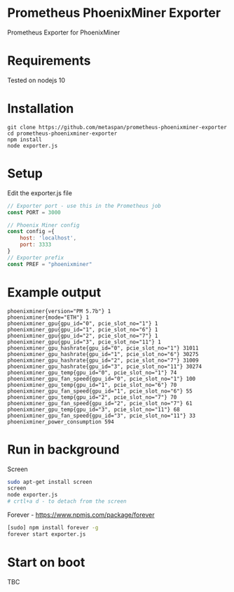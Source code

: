 # Prometheus PhoenixMiner Exporter
Prometheus Exporter for PhoenixMiner

# Requirements

Tested on nodejs 10

# Installation
```
git clone https://github.com/metaspan/prometheus-phoenixminer-exporter
cd prometheus-phoenixminer-exporter
npm install 
node exporter.js
```

# Setup

Edit the exporter.js file
```js
// Exporter port - use this in the Prometheus job 
const PORT = 3000

// Phoenix Miner config
const config ={
	host: 'localhost',
	port: 3333
}
// Exporter prefix
const PREF = "phoenixminer"
```

# Example output

```
phoenixminer{version="PM 5.7b"} 1
phoenixminer{mode="ETH"} 1
phoenixminer_gpu{gpu_id="0", pcie_slot_no="1"} 1
phoenixminer_gpu{gpu_id="1", pcie_slot_no="6"} 1
phoenixminer_gpu{gpu_id="2", pcie_slot_no="7"} 1
phoenixminer_gpu{gpu_id="3", pcie_slot_no="11"} 1
phoenixminer_gpu_hashrate{gpu_id="0", pcie_slot_no="1"} 31011
phoenixminer_gpu_hashrate{gpu_id="1", pcie_slot_no="6"} 30275
phoenixminer_gpu_hashrate{gpu_id="2", pcie_slot_no="7"} 31009
phoenixminer_gpu_hashrate{gpu_id="3", pcie_slot_no="11"} 30274
phoenixminer_gpu_temp{gpu_id="0", pcie_slot_no="1"} 74
phoenixminer_gpu_fan_speed{gpu_id="0", pcie_slot_no="1"} 100
phoenixminer_gpu_temp{gpu_id="1", pcie_slot_no="6"} 70
phoenixminer_gpu_fan_speed{gpu_id="1", pcie_slot_no="6"} 55
phoenixminer_gpu_temp{gpu_id="2", pcie_slot_no="7"} 70
phoenixminer_gpu_fan_speed{gpu_id="2", pcie_slot_no="7"} 61
phoenixminer_gpu_temp{gpu_id="3", pcie_slot_no="11"} 68
phoenixminer_gpu_fan_speed{gpu_id="3", pcie_slot_no="11"} 33
phoenixminer_power_consumption 594
```

# Run in background

Screen
``` bash
sudo apt-get install screen
screen
node exporter.js
# crtl+a d - to detach from the screen
```

Forever - https://www.npmjs.com/package/forever
```bash
[sudo] npm install forever -g
forever start exporter.js
```

# Start on boot

TBC

